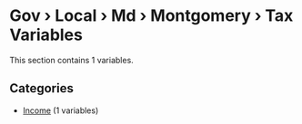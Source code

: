 # Gov › Local › Md › Montgomery › Tax Variables

This section contains 1 variables.

## Categories

- [Income](income/index.md) (1 variables)
